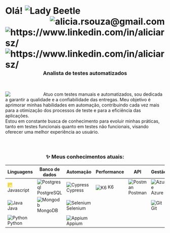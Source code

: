 <h1>
    Olá!
    <img src="https://raw.githubusercontent.com/Tarikul-Islam-Anik/Animated-Fluent-Emojis/master/Emojis/Animals/Lady%20Beetle.png" alt="Lady Beetle" width="25" height="25" />
     <a href="mailto: alicia.rsouza@gmail.com" target="_blank">
        <img align="right" src="https://img.shields.io/badge/Gmail-D14836?style=for-the-badge&logo=gmail&logoColor=white" alt="alicia.rsouza@gmail.com">
    </a> 
    <a target="_blank" href="https://www.figma.com/@allysr" target="_blank">
        <img align="right" src="https://img.shields.io/badge/Figma-EE82EE?style=for-the-badge&logo=figma&logoColor=white" alt="https://www.linkedin.com/in/aliciarsz/">
    </a>
    <a target="_blank" href="https://www.linkedin.com/in/aliciarsz/">
        <img align="right" src="https://img.shields.io/badge/LinkedIn-0077B5?style=for-the-badge&logo=linkedin&logoColor=white" alt="https://www.linkedin.com/in/aliciarsz/">
    </a>	
</h1> 
    <div align="center">
	<h3>Analista de testes automatizados  </h3>
      </a>  
    </div>
    <br>
    <div >
    	    <img align="left" src="https://i.imgur.com/K4CmFKC.png" width="120px"> 
	    <p>
		 Atuo com testes manuais e automatizados, sou dedicada a garantir a qualidade e a confiabilidade das entregas. Meu objetivo é aprimorar minhas habilidades em automação, contribuindo cada vez mais para a otimização dos processos de teste e para a eficiência das aplicações. <br> Estou em constante busca de conhecimento para evoluir minhas práticas, tanto em testes funcionais quanto em testes não funcionais, visando oferecer uma melhor experiência ao usuário.
	    </p>
    </div>
    
<br>

##

<div align="center">
    <h3> ✨ Meus conhecimentos atuais:</h3>    
    <table>
        <thead>
            <tr>
                <th>Linguagens</th>
                <th>Banco de dados</th>
                <th>Automação</th>
                <th>Performance</th>
                <th>API</th>
                <th>Gestão</th>
                <th>Design</th>
            </tr>
        </thead>
        <tbody>
            <tr>
                <td><img align="center" alt="Js" height="15" width="15" src="https://raw.githubusercontent.com/devicons/devicon/master/icons/javascript/javascript-plain.svg"> Javascript</td>
                <td><img align="center" alt="Postgresql" height="15" width="15" src="https://upload.wikimedia.org/wikipedia/commons/thumb/2/29/Postgresql_elephant.svg/1200px-Postgresql_elephant.svg.png"/> PostgreSQL</td>
                <td><img align="center" alt="Cypress" height="15" width="15" src="https://cdn.jsdelivr.net/gh/devicons/devicon@latest/icons/cypressio/cypressio-original.svg" /> Cypress    </td>
                <td><img align="center" alt="K6" height="15" width="15" src="https://cdn.jsdelivr.net/gh/devicons/devicon@latest/icons/k6/k6-original.svg" /> K6</td>
                <td><img align="center" alt="Postman" height="15" width="15" src="https://cdn.jsdelivr.net/gh/devicons/devicon@latest/icons/postman/postman-plain.svg" /> Postman</td>
                <td><img align="center" alt="Azure" height="15" width="15" src="https://cdn.jsdelivr.net/gh/devicons/devicon/icons/azure/azure-original.svg" /> Azure</td>
                <td><img align="center" alt="figma" height="15" width="15"  src="https://upload.wikimedia.org/wikipedia/commons/3/33/Figma-logo.svg"/> Figma                </td>
            </tr>
            <tr>
                <td><img align="center" alt="Java" height="15" width="15" src="https://cdn-icons-png.flaticon.com/512/226/226777.png"> Java</td>
                <td><img align="center" alt="Mongodb" height="15"  src="https://devkico.itexto.com.br/wp-content/uploads/2013/10/mongodb-leaf.png"/> MongoDB</td>
                <td><img align="center" alt="Selenium" height="15" width="15" src="https://cdn.jsdelivr.net/gh/devicons/devicon/icons/selenium/selenium-original.svg" /> Selenium</td>
                <td></td>
                <td></td>
                <td><img align="center" alt="Git" height="15" width="15" src="https://cdn.jsdelivr.net/gh/devicons/devicon/icons/git/git-original.svg" /> Git</td>
		 <td></td>
            </tr>
            <tr>
                <td><img align=" center" alt="Python" height="15" width="15"  src="https://upload.wikimedia.org/wikipedia/commons/thumb/c/c3/Python-logo-notext.svg/1200px-Python-logo-notext.svg.png"/> Python</td>
                <td></td>
                <td><img align="center" alt="Appium" height="15" width="15" src="https://cdn.worldvectorlogo.com/logos/appium.svg"/> Appium</td>
                <td></td>
                <td></td>
                <td></td>
		<td></td>
            </tr>
        </tbody>
    </table>
    
</div>


     
     
     
  
